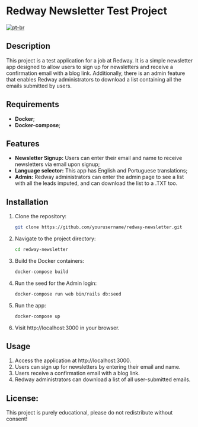 # Redway Newsletter Test Project

[![pt-br](https://img.shields.io/badge/lang-pt--br-green.svg)](https://github.com/JordanBiego/redway_newsletter/blob/develop/README.pt-br.md)

## Description

This project is a test application for a job at Redway. It is a simple newsletter app designed to allow users to sign up for newsletters and receive a confirmation email with a blog link. Additionally, there is an admin feature that enables Redway administrators to download a list containing all the emails submitted by users.

## Requirements

- **Docker**;
- **Docker-compose**;

## Features

- **Newsletter Signup:** Users can enter their email and name to receive newsletters via email upon signup;
- **Language selector:** This app has English and Portuguese translations;
- **Admin:** Redway administrators can enter the admin page to see a list with all the leads imputed, and can download the list to a .TXT too.

## Installation

1. Clone the repository:
   ```bash
   git clone https://github.com/yourusername/redway-newsletter.git
2. Navigate to the project directory:
    ```bash
    cd redway-newsletter
3. Build the Docker containers:
    ```bash
    docker-compose build
4. Run the seed for the Admin login:
    ```bash
    docker-compose run web bin/rails db:seed
5. Run the app:
    ```bash
    docker-compose up
6. Visit http://localhost:3000 in your browser.

## Usage

1. Access the application at http://localhost:3000.
2. Users can sign up for newsletters by entering their email and name.
3. Users receive a confirmation email with a blog link.
4. Redway administrators can download a list of all user-submitted emails.

## License:

This project is purely educational, please do not redistribute without consent!

